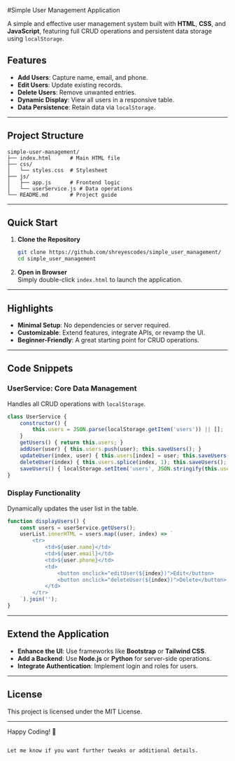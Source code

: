 #Simple User Management Application

A simple and effective user management system built with **HTML**, **CSS**, and **JavaScript**, featuring full CRUD operations and persistent data storage using `localStorage`.



## Features

- **Add Users**: Capture name, email, and phone.
- **Edit Users**: Update existing records.
- **Delete Users**: Remove unwanted entries.
- **Dynamic Display**: View all users in a responsive table.
- **Data Persistence**: Retain data via `localStorage`.

---

## Project Structure

```plaintext
simple-user-management/
├── index.html      # Main HTML file
├── css/
│   └── styles.css  # Stylesheet
├── js/
│   ├── app.js      # Frontend logic
│   └── userService.js # Data operations
└── README.md       # Project guide
```

---

## Quick Start

1. **Clone the Repository**  
   ```bash
   git clone https://github.com/shreyescodes/simple_user_management/
   cd simple_user_management
   ```

2. **Open in Browser**  
   Simply double-click `index.html` to launch the application.

---

## Highlights

- **Minimal Setup**: No dependencies or server required.
- **Customizable**: Extend features, integrate APIs, or revamp the UI.
- **Beginner-Friendly**: A great starting point for CRUD operations.

---

## Code Snippets

### UserService: Core Data Management
Handles all CRUD operations with `localStorage`.

```javascript
class UserService {
    constructor() {
        this.users = JSON.parse(localStorage.getItem('users')) || [];
    }
    getUsers() { return this.users; }
    addUser(user) { this.users.push(user); this.saveUsers(); }
    updateUser(index, user) { this.users[index] = user; this.saveUsers(); }
    deleteUser(index) { this.users.splice(index, 1); this.saveUsers(); }
    saveUsers() { localStorage.setItem('users', JSON.stringify(this.users)); }
}
```

### Display Functionality
Dynamically updates the user list in the table.

```javascript
function displayUsers() {
    const users = userService.getUsers();
    userList.innerHTML = users.map((user, index) => `
        <tr>
            <td>${user.name}</td>
            <td>${user.email}</td>
            <td>${user.phone}</td>
            <td>
                <button onclick="editUser(${index})">Edit</button>
                <button onclick="deleteUser(${index})">Delete</button>
            </td>
        </tr>
    `).join('');
}
```

---

## Extend the Application

- **Enhance the UI**: Use frameworks like **Bootstrap** or **Tailwind CSS**.
- **Add a Backend**: Use **Node.js** or **Python** for server-side operations.
- **Integrate Authentication**: Implement login and roles for users.

---

## License

This project is licensed under the MIT License.

---

Happy Coding! 🎉
``` 

Let me know if you want further tweaks or additional details.
